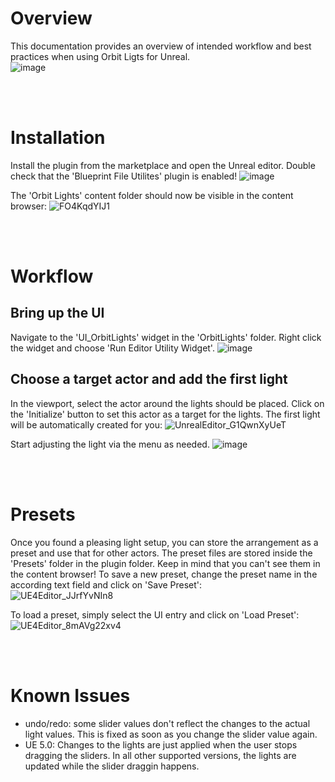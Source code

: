 # Overview
This documentation provides an overview of intended workflow and best practices when using Orbit Ligts for Unreal. <br>
![image](https://user-images.githubusercontent.com/63724445/212989663-9e1c1c82-b397-4f2b-b690-03ec4f25ccad.png)

<br>
<br>

# Installation
Install the plugin from the marketplace and open the Unreal editor. 
Double check that the 'Blueprint File Utilites' plugin is enabled!
![image](https://user-images.githubusercontent.com/63724445/212990043-782d0773-ed1b-4edb-bd5a-05f8a32e216f.png)


The 'Orbit Lights' content folder should now be visible in the content browser:
![FO4KqdYIJ1](https://user-images.githubusercontent.com/63724445/212994797-cb2ff6b0-b0d0-432e-958d-3562d847917f.jpg)

<br>
<br>


# Workflow
## Bring up the UI
Navigate to the 'UI_OrbitLights' widget in the 'OrbitLights' folder. Right click the widget and choose 'Run Editor Utility Widget'.
![image](https://user-images.githubusercontent.com/63724445/212994933-a03171ea-a8a2-422e-a3c5-3796c632152e.png)

## Choose a target actor and add the first light
In the viewport, select the actor around the lights should be placed. Click on the 'Initialize' button to set this actor as a target for the lights. The first light will be automatically created for you:
![UnrealEditor_G1QwnXyUeT](https://user-images.githubusercontent.com/63724445/212994516-19772094-4a24-494a-a9ec-700266e09037.gif)

Start adjusting the light via the menu as needed.
![image](https://user-images.githubusercontent.com/63724445/210875495-d66e6472-a2aa-47d5-9d24-4945eab32902.png)

<br>
<br>
  
# Presets
Once you found a pleasing light setup, you can store the arrangement as a preset and use that for other actors. The preset files are stored inside the 'Presets' folder in the plugin folder. Keep in mind that you can't see them in the content browser!
To save a new preset, change the preset name in the according text field and click on 'Save Preset': <br>
![UE4Editor_JJrfYvNIn8](https://user-images.githubusercontent.com/63724445/210876488-4e9c1a73-7ff3-4801-a53d-2342e2d73ebf.gif)

To load a preset, simply select the UI entry and click on 'Load Preset': <br>
![UE4Editor_8mAVg22xv4](https://user-images.githubusercontent.com/63724445/210876510-c2ad9278-a53e-4d2e-820c-31597aecf195.gif)

<br>
<br>

# Known Issues
- undo/redo: some slider values don't reflect the changes to the actual light values. This is fixed as soon as you change the slider value again.
- UE 5.0: Changes to the lights are just applied when the user stops dragging the sliders. In all other supported versions, the lights are updated while the slider draggin happens. 
